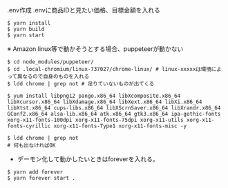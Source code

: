 .env作成
.envに商品IDと見たい価格、目標金額を入れる

``` terminal
$ yarn install
$ yarn build
$ yarn start
```

※ Amazon linux等で動かそうとする場合、puppeteerが動かない

``` terminal
$ cd node_modules/puppeteer/
$ cd .local-chromium/linux-737027/chrome-linux/ # linux-xxxxxは環境によって異なるので自身のものを入れる
$ ldd chrome | grep not # 足りていないものが出てくる

$ yum install libpng12 pango.x86_64 libXcomposite.x86_64 libXcursor.x86_64 libXdamage.x86_64 libXext.x86_64 libXi.x86_64 libXtst.x86_64 cups-libs.x86_64 libXScrnSaver.x86_64 libXrandr.x86_64 GConf2.x86_64 alsa-lib.x86_64 atk.x86_64 gtk3.x86_64 ipa-gothic-fonts xorg-x11-fonts-100dpi xorg-x11-fonts-75dpi xorg-x11-utils xorg-x11-fonts-cyrillic xorg-x11-fonts-Type1 xorg-x11-fonts-misc -y

$ ldd chrome | grep not 
# 何も出なければOK
```

* デーモン化して動かしたいときはforeverを入れる。

``` terminal
$ yarn add forever
$ yarn forever start .
```
